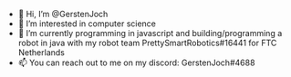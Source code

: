 - 👋 Hi, I’m @GerstenJoch
- 👀 I’m interested in computer science
- 🌱 I’m currently programming in javascript and building/programming a robot in java
with my robot team PrettySmartRobotics#16441 for FTC Netherlands
- 📫 You can reach out to me on my discord: GerstenJoch#4688

<!---
GerstenJoch/GerstenJoch is a ✨ special ✨ repository because its `README.md` (this file) appears on your GitHub profile.
You can click the Preview link to take a look at your changes.
--->
